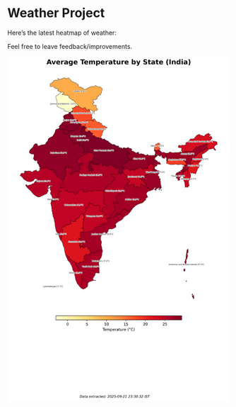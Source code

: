 # Weather Project

Here’s the latest heatmap of weather:

Feel free to leave feedback/improvements.

![India Heatmap](docs/assets/india_heatmap.png?v=D03D42)
